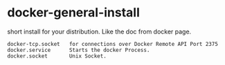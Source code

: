 # docker-general-install
short install for your distribution. Like the doc from docker page.

 	docker-tcp.socket 	for connections over Docker Remote API Port 2375
	docker.service 	    Starts the docker Process.
	docker.socket 	    Unix Socket.
